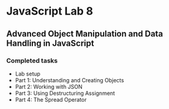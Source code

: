 # JavaScript Lab 8

## Advanced Object Manipulation and Data Handling in JavaScript

### Completed tasks

- Lab setup
- Part 1: Understanding and Creating Objects
- Part 2: Working with JSON
- Part 3: Using Destructuring Assignment
- Part 4: The Spread Operator
